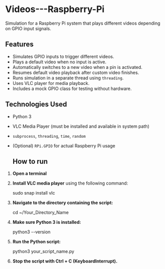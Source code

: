 # Videos---Raspberry-Pi
Simulation for a Raspberry Pi system that plays different videos depending on GPIO input signals.

## Features

- Simulates GPIO inputs to trigger different videos.
- Plays a default video when no input is active.
- Automatically switches to a new video when a pin is activated.
- Resumes default video playback after custom video finishes.
- Runs simulation in a separate thread using `threading`.
- Uses VLC player for media playback.
- Includes a mock GPIO class for testing without hardware.

## Technologies Used

- Python 3
- VLC Media Player (must be installed and available in system path)
- `subprocess`, `threading`, `time`, `random`
- (Optional) `RPi.GPIO` for actual Raspberry Pi usage

  ## How to run

1. **Open a terminal**
2. **Install VLC media player** using the following command:

   sudo snap install vlc
   
3. **Navigate to the directory containing the script:**

   cd ~/Your_Directory_Name
   
4. **Make sure Python 3 is installed:**

   python3 --version
   
5. **Run the Python script:**

   python3 your_script_name.py

6. **Stop the script with Ctrl + C (KeyboardInterrupt).**
   
